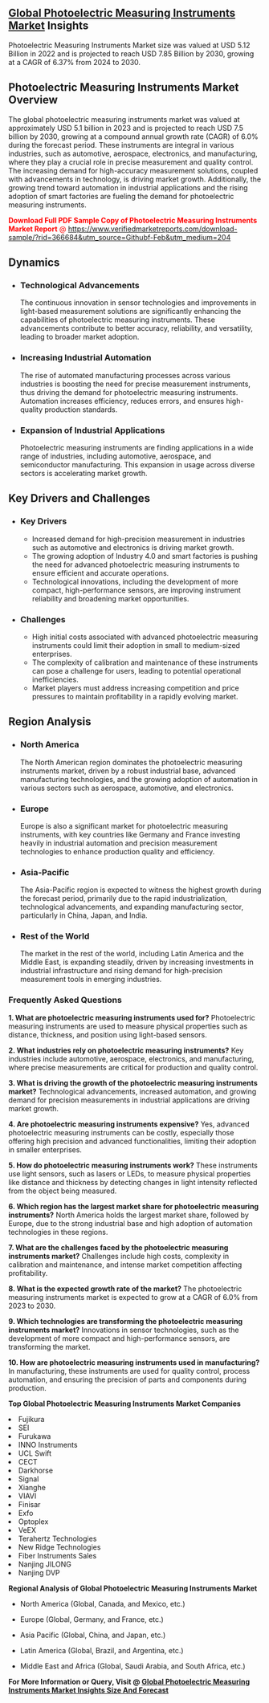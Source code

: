 <h2><a href="https://www.verifiedmarketreports.com/download-sample/?rid=366684&amp;utm_source=Githubf&amp;utm_medium=204" target="_blank">Global Photoelectric Measuring Instruments Market</a> Insights</h2><p>Photoelectric Measuring Instruments Market size was valued at USD 5.12 Billion in 2022 and is projected to reach USD 7.85 Billion by 2030, growing at a CAGR of 6.37% from 2024 to 2030.</p><p> <h2>Photoelectric Measuring Instruments Market Overview</h2> <p>The global photoelectric measuring instruments market was valued at approximately USD 5.1 billion in 2023 and is projected to reach USD 7.5 billion by 2030, growing at a compound annual growth rate (CAGR) of 6.0% during the forecast period. These instruments are integral in various industries, such as automotive, aerospace, electronics, and manufacturing, where they play a crucial role in precise measurement and quality control. The increasing demand for high-accuracy measurement solutions, coupled with advancements in technology, is driving market growth. Additionally, the growing trend toward automation in industrial applications and the rising adoption of smart factories are fueling the demand for photoelectric measuring instruments.</p> <p><p><span class=""><span style="color: #ff0000;"><strong>Download Full PDF Sample Copy of Photoelectric Measuring Instruments Market Report</strong> @ </span><a href="https://www.verifiedmarketreports.com/download-sample/?rid=366684&amp;utm_source=Githubf-Feb&amp;utm_medium=204" target="_blank">https://www.verifiedmarketreports.com/download-sample/?rid=366684&amp;utm_source=Githubf-Feb&amp;utm_medium=204</a></span></p></p> <h2>Dynamics</h2> <ul> <li><h3>Technological Advancements</h3> The continuous innovation in sensor technologies and improvements in light-based measurement solutions are significantly enhancing the capabilities of photoelectric measuring instruments. These advancements contribute to better accuracy, reliability, and versatility, leading to broader market adoption.</li> <li><h3>Increasing Industrial Automation</h3> The rise of automated manufacturing processes across various industries is boosting the need for precise measurement instruments, thus driving the demand for photoelectric measuring instruments. Automation increases efficiency, reduces errors, and ensures high-quality production standards.</li> <li><h3>Expansion of Industrial Applications</h3> Photoelectric measuring instruments are finding applications in a wide range of industries, including automotive, aerospace, and semiconductor manufacturing. This expansion in usage across diverse sectors is accelerating market growth.</li> </ul> <h2>Key Drivers and Challenges</h2> <ul> <li><h3>Key Drivers</h3> <ul> <li>Increased demand for high-precision measurement in industries such as automotive and electronics is driving market growth.</li> <li>The growing adoption of Industry 4.0 and smart factories is pushing the need for advanced photoelectric measuring instruments to ensure efficient and accurate operations.</li> <li>Technological innovations, including the development of more compact, high-performance sensors, are improving instrument reliability and broadening market opportunities.</li> </ul> </li> <li><h3>Challenges</h3> <ul> <li>High initial costs associated with advanced photoelectric measuring instruments could limit their adoption in small to medium-sized enterprises.</li> <li>The complexity of calibration and maintenance of these instruments can pose a challenge for users, leading to potential operational inefficiencies.</li> <li>Market players must address increasing competition and price pressures to maintain profitability in a rapidly evolving market.</li> </ul> </li> </ul> <h2>Region Analysis</h2> <ul> <li><h3>North America</h3> The North American region dominates the photoelectric measuring instruments market, driven by a robust industrial base, advanced manufacturing technologies, and the growing adoption of automation in various sectors such as aerospace, automotive, and electronics.</li> <li><h3>Europe</h3> Europe is also a significant market for photoelectric measuring instruments, with key countries like Germany and France investing heavily in industrial automation and precision measurement technologies to enhance production quality and efficiency.</li> <li><h3>Asia-Pacific</h3> The Asia-Pacific region is expected to witness the highest growth during the forecast period, primarily due to the rapid industrialization, technological advancements, and expanding manufacturing sector, particularly in China, Japan, and India.</li> <li><h3>Rest of the World</h3> The market in the rest of the world, including Latin America and the Middle East, is expanding steadily, driven by increasing investments in industrial infrastructure and rising demand for high-precision measurement tools in emerging industries.</li> </ul> <h3>Frequently Asked Questions</h3> <p><strong>1. What are photoelectric measuring instruments used for?</strong> Photoelectric measuring instruments are used to measure physical properties such as distance, thickness, and position using light-based sensors.</p> <p><strong>2. What industries rely on photoelectric measuring instruments?</strong> Key industries include automotive, aerospace, electronics, and manufacturing, where precise measurements are critical for production and quality control.</p> <p><strong>3. What is driving the growth of the photoelectric measuring instruments market?</strong> Technological advancements, increased automation, and growing demand for precision measurements in industrial applications are driving market growth.</p> <p><strong>4. Are photoelectric measuring instruments expensive?</strong> Yes, advanced photoelectric measuring instruments can be costly, especially those offering high precision and advanced functionalities, limiting their adoption in smaller enterprises.</p> <p><strong>5. How do photoelectric measuring instruments work?</strong> These instruments use light sensors, such as lasers or LEDs, to measure physical properties like distance and thickness by detecting changes in light intensity reflected from the object being measured.</p> <p><strong>6. Which region has the largest market share for photoelectric measuring instruments?</strong> North America holds the largest market share, followed by Europe, due to the strong industrial base and high adoption of automation technologies in these regions.</p> <p><strong>7. What are the challenges faced by the photoelectric measuring instruments market?</strong> Challenges include high costs, complexity in calibration and maintenance, and intense market competition affecting profitability.</p> <p><strong>8. What is the expected growth rate of the market?</strong> The photoelectric measuring instruments market is expected to grow at a CAGR of 6.0% from 2023 to 2030.</p> <p><strong>9. Which technologies are transforming the photoelectric measuring instruments market?</strong> Innovations in sensor technologies, such as the development of more compact and high-performance sensors, are transforming the market.</p> <p><strong>10. How are photoelectric measuring instruments used in manufacturing?</strong> In manufacturing, these instruments are used for quality control, process automation, and ensuring the precision of parts and components during production.</p> </p><p><strong>Top Global Photoelectric Measuring Instruments Market Companies</strong></p><div data-test-id=""><p><li>Fujikura</li><li> SEI</li><li> Furukawa</li><li> INNO Instruments</li><li> UCL Swift</li><li> CECT</li><li> Darkhorse</li><li> Signal</li><li> Xianghe</li><li> VIAVI</li><li> Finisar</li><li> Exfo</li><li> Optoplex</li><li> VeEX</li><li> Terahertz Technologies</li><li> New Ridge Technologies</li><li> Fiber Instruments Sales</li><li> Nanjing JILONG</li><li> Nanjing DVP</li></p><div><strong>Regional Analysis of&nbsp;Global Photoelectric Measuring Instruments Market</strong></div><ul><li dir="ltr"><p dir="ltr">North America&nbsp;(Global, Canada, and Mexico, etc.)</p></li><li dir="ltr"><p dir="ltr">Europe (Global, Germany, and France, etc.)</p></li><li dir="ltr"><p dir="ltr">Asia Pacific&nbsp;(Global, China, and Japan, etc.)</p></li><li dir="ltr"><p dir="ltr">Latin America&nbsp;(Global, Brazil, and Argentina, etc.)</p></li><li dir="ltr">Middle East and Africa&nbsp;(Global, Saudi Arabia, and South Africa, etc.)</li></ul><p><strong>For More Information or Query, Visit @&nbsp;</strong><strong><a href="https://www.verifiedmarketreports.com/product/photoelectric-measuring-instruments-market/?utm_source=Githubf&amp;utm_medium=204" target="_blank">Global Photoelectric Measuring Instruments Market Insights Size And Forecast</a></strong></p></div>
